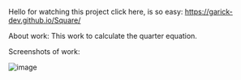 Hello for watching this project click here, is so easy: https://garick-dev.github.io/Square/

About work: This work to calculate the quarter equation.

Screenshots of work:

![image](https://user-images.githubusercontent.com/73178499/152018073-003f2e98-f8fa-45b7-8355-1ca7315c3290.png)

